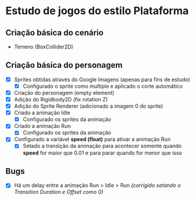 # Estudo de jogos do estilo Plataforma

## Criação básica do cenário
- Terreno (BoxCollider2D)

## Criação básica do personagem
- [x] Sprites obtidas através do Google Imagens (apenas para fins de estudo)
	- [x] Configurado o sprite como multiple e aplicado o corte automático
- [x] Criação do personagem (empty element)
- [x] Adição do Rigidbody2D (fix rotation Z)
- [x] Adição do Sprite Renderer (adicionado a imagem 0 do sprite)
- [x] Criado a animação Idle
	- [x] Configurado os sprites da animação
- [x] Criado a animação Run
	- [x] Configurado os sprites da animação
- [x] Configurado a variável **speed (float)** para ativar a animação Run
	- [x] Setado a transição da animação para acontecer somente quando **speed** for maior que 0.01 e para parar quando for menor que isso

## Bugs
- [x] Há um delay entre a animação Run > Idle > Run *(corrigido setando o Transition Duration e Offset como 0)*


